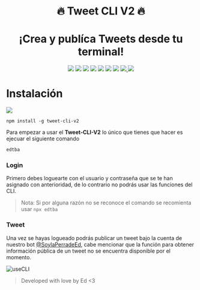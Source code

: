 <h1 align="center">🔥 Tweet CLI V2 🔥</h1>
<h1 align="center">¡Crea y publíca Tweets desde tu terminal!</h1>

<div align="center">
<img src="https://img.shields.io/github/v/release/EDUJOS/tweet-cli-v2?style=for-the-badge&logo=github&color=7e53fc&logoColor=D9E0EE&labelColor=302D41&include_prerelease&sort=semver">
<img src="https://img.shields.io/npm/v/tweet-cli-v2?style=for-the-badge&logo=npm&color=7e53fc&logoColor=D9E0EE&labelColor=302D41"></img>
<img src="https://img.shields.io/npm/dw/tweet-cli-v2?style=for-the-badge&logo=npm&color=3dff98&logoColor=D9E0EE&labelColor=302D41"></img>
<img src="https://img.shields.io/npm/l/tweet-cli?style=for-the-badge&logo=npm&color=ee9999&logoColor=D9E0EE&labelColor=302D41"></img>
<img src="https://img.shields.io/github/license/EDUJOS/tweet-cli-v2?style=for-the-badge&logo=github&color=ee9999&logoColor=D9E0EE&labelColor=302D41"></img>
<!--<br>-->
<img src="https://img.shields.io/github/issues/EDUJOS/tweet-cli-v2?style=for-the-badge&logo=bilibili&color=faff69&logoColor=D9E0EE&labelColor=302D41">
<img src="https://img.shields.io/github/stars/EDUJOS/tweet-cli-v2?style=for-the-badge&logo=starship&color=699bff&logoColor=D9E0EE&labelColor=302D41"></img>
<!--<img src="https://img.shields.io/github/followers/EDUJOS?style=for-the-badge&logo=github&color=699bff&logoColor=D9E0EE&labelColor=302D41"></img>-->
<a href="https://twitter.com/SoylaPerradeEd" target="_blank">
    <img src="https://img.shields.io/twitter/follow/SoylaPerradeEd?color=%2300acee&labelColor=302D41&label=Follow%20on%20twitter&logo=twitter&style=for-the-badge"></img>
</a>
<a href="https://twitter.com/intent/tweet?url=https://github.com/EDUJOS/tweet-cli-v2&text=Hey!%20Te%20comparto%20esta%20CLI%20que%20sirve%20para%20publicar%20tweets%20desde%20la%20cuenta%20de%20%40SoylaPerradeEd%0A%0ADesarrollada%20con%20amor%20por%20%40EdTkiere%20🔥" target="_blank">
    <img src="https://img.shields.io/twitter/url?color=%2300acee&labelColor=302D41&label=share%20on%20twitter&logo=twitter&style=for-the-badge&url=https%3A%2F%2Ftwitter.com%2FSoylaPerradeEd"></img>
</a>
</div>

#  Instalación
<img align="center" src="https://media.discordapp.net/attachments/1083626901832204359/1083633491071221800/v1.gif"></img>

```
npm install -g tweet-cli-v2
```

Para empezar a usar el **Tweet-CLI-V2** lo único que tienes que hacer es ejecuar el siguiente comando
```bash
edtba
```

### Login
Primero debes loguearte con el usuario y contraseña que se te han asignado con anterioridad, de lo contrario no podrás usar las funciones del CLI.
> Nota: Si por alguna razón no se reconoce el comando se recomienta usar `npx edtba`


### Tweet
Una vez se hayas logueado podrás publicar un tweet bajo la cuenta de nuestro bot [@SoylaPerradeEd](https://twitter.com/SoylaPerradeEd), cabe mencionar que la función para obtener información pública de un tweet no se encuentra disponible por el momento.

![useCLI](https://media.discordapp.net/attachments/1083626901832204359/1083635665415192586/v2.gif)

> Developed with love by Ed <3
